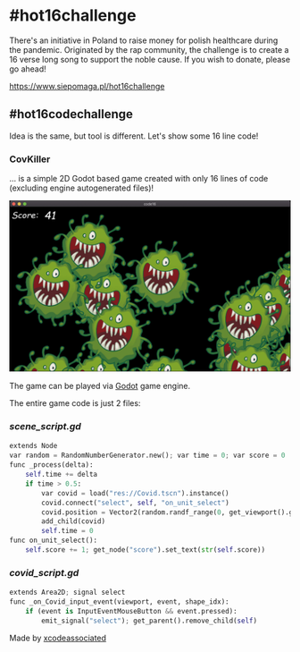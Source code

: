 # #hot16challenge
There's an initiative in Poland to raise money for polish healthcare during the pandemic. Originated by the rap community, the challenge is to create a 16 verse long song to support the noble cause. If you wish to donate, please go ahead!

https://www.siepomaga.pl/hot16challenge

## #hot16codechallenge
Idea is the same, but tool is different. Let's show some 16 line code!

### CovKiller
... is a simple 2D Godot based game created with only 16 lines of code (excluding engine autogenerated files)!

![game_screen](./screenshot/game_screen.png)

The game can be played via [Godot](https://godotengine.org/) game engine.

The entire game code is just 2 files:
### *scene_script.gd*
```python
extends Node
var random = RandomNumberGenerator.new(); var time = 0; var score = 0
func _process(delta):
	self.time += delta
	if time > 0.5:
		var covid = load("res://Covid.tscn").instance()
		covid.connect("select", self, "on_unit_select")
		covid.position = Vector2(random.randf_range(0, get_viewport().get_visible_rect().size.x), random.randf_range(0, get_viewport().get_visible_rect().size.y))
		add_child(covid)
		self.time = 0
func on_unit_select():
	self.score += 1; get_node("score").set_text(str(self.score))
```
### *covid_script.gd*
```python
extends Area2D; signal select
func _on_Covid_input_event(viewport, event, shape_idx):
	if (event is InputEventMouseButton && event.pressed):
		emit_signal("select"); get_parent().remove_child(self)
```

Made by [xcodeassociated](https://github.com/xcodeassociated)
